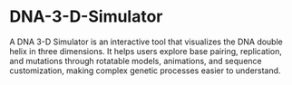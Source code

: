 # DNA-3-D-Simulator
A DNA 3-D Simulator is an interactive tool that visualizes the DNA double helix in three dimensions. It helps users explore base pairing, replication, and mutations through rotatable models, animations, and sequence customization, making complex genetic processes easier to understand.
